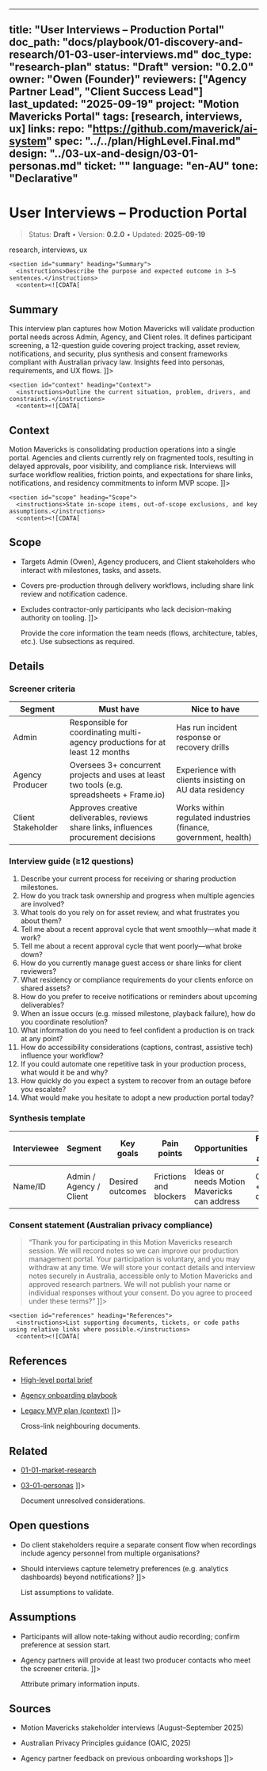 <!-- ai:managed start file="docs/playbook/01-discovery-and-research/01-03-user-interviews.md" responsibility="docs" strategy="replace" -->
---
title: "User Interviews – Production Portal"
doc_path: "docs/playbook/01-discovery-and-research/01-03-user-interviews.md"
doc_type: "research-plan"
status: "Draft"
version: "0.2.0"
owner: "Owen (Founder)"
reviewers: ["Agency Partner Lead", "Client Success Lead"]
last_updated: "2025-09-19"
project: "Motion Mavericks Portal"
tags: [research, interviews, ux]
links:
  repo: "https://github.com/maverick/ai-system"
  spec: "../../plan/HighLevel.Final.md"
  design: "../03-ux-and-design/03-01-personas.md"
  ticket: "<PLACEHOLDER>"
language: "en-AU"
tone: "Declarative"
---

# User Interviews – Production Portal

> Status: **Draft** • Version: **0.2.0** • Updated: **2025-09-19**

<doc xmlns="urn:docs:universal"
     type="research-plan"
     path="docs/playbook/01-discovery-and-research/01-03-user-interviews.md"
     version="0.2.0"
     status="Draft"
     owner="Owen (Founder)">

  <meta>
    <link rel="repo" href="https://github.com/maverick/ai-system"/>
    <link rel="spec" href="../../plan/HighLevel.Final.md"/>
    <link rel="design" href="../03-ux-and-design/03-01-personas.md"/>
    <tags>research, interviews, ux</tags>
  </meta>

  <sections>

    <section id="summary" heading="Summary">
      <instructions>Describe the purpose and expected outcome in 3–5 sentences.</instructions>
      <content><![CDATA[
## Summary
This interview plan captures how Motion Mavericks will validate production portal needs across Admin, Agency, and Client roles. It defines participant screening, a 12-question guide covering project tracking, asset review, notifications, and security, plus synthesis and consent frameworks compliant with Australian privacy law. Insights feed into personas, requirements, and UX flows.
]]></content>
    </section>

    <section id="context" heading="Context">
      <instructions>Outline the current situation, problem, drivers, and constraints.</instructions>
      <content><![CDATA[
## Context
Motion Mavericks is consolidating production operations into a single portal. Agencies and clients currently rely on fragmented tools, resulting in delayed approvals, poor visibility, and compliance risk. Interviews will surface workflow realities, friction points, and expectations for share links, notifications, and residency commitments to inform MVP scope.
]]></content>
    </section>

    <section id="scope" heading="Scope">
      <instructions>State in-scope items, out-of-scope exclusions, and key assumptions.</instructions>
      <content><![CDATA[
## Scope
- Targets Admin (Owen), Agency producers, and Client stakeholders who interact with milestones, tasks, and assets.
- Covers pre-production through delivery workflows, including share link review and notification cadence.
- Excludes contractor-only participants who lack decision-making authority on tooling.
]]></content>
    </section>

    <section id="details" heading="Details">
      <instructions>Provide the core information the team needs (flows, architecture, tables, etc.). Use subsections as required.</instructions>
      <content><![CDATA[
## Details

### Screener criteria
| Segment | Must have | Nice to have |
|---------|-----------|--------------|
| Admin | Responsible for coordinating multi-agency productions for at least 12 months | Has run incident response or recovery drills |
| Agency Producer | Oversees 3+ concurrent projects and uses at least two tools (e.g. spreadsheets + Frame.io) | Experience with clients insisting on AU data residency |
| Client Stakeholder | Approves creative deliverables, reviews share links, influences procurement decisions | Works within regulated industries (finance, government, health) |

### Interview guide (≥12 questions)
1. Describe your current process for receiving or sharing production milestones.
2. How do you track task ownership and progress when multiple agencies are involved?
3. What tools do you rely on for asset review, and what frustrates you about them?
4. Tell me about a recent approval cycle that went smoothly—what made it work?
5. Tell me about a recent approval cycle that went poorly—what broke down?
6. How do you currently manage guest access or share links for client reviewers?
7. What residency or compliance requirements do your clients enforce on shared assets?
8. How do you prefer to receive notifications or reminders about upcoming deliverables?
9. When an issue occurs (e.g. missed milestone, playback failure), how do you coordinate resolution?
10. What information do you need to feel confident a production is on track at any point?
11. How do accessibility considerations (captions, contrast, assistive tech) influence your workflow?
12. If you could automate one repetitive task in your production process, what would it be and why?
13. How quickly do you expect a system to recover from an outage before you escalate?
14. What would make you hesitate to adopt a new production portal today?

### Synthesis template
| Interviewee | Segment | Key goals | Pain points | Opportunities | Follow-up actions |
|-------------|---------|-----------|-------------|---------------|-------------------|
| Name/ID | Admin / Agency / Client | Desired outcomes | Frictions and blockers | Ideas or needs Motion Mavericks can address | Owner + due date |

### Consent statement (Australian privacy compliance)
> “Thank you for participating in this Motion Mavericks research session. We will record notes so we can improve our production management portal. Your participation is voluntary, and you may withdraw at any time. We will store your contact details and interview notes securely in Australia, accessible only to Motion Mavericks and approved research partners. We will not publish your name or individual responses without your consent. Do you agree to proceed under these terms?”
]]></content>
    </section>

    <section id="references" heading="References">
      <instructions>List supporting documents, tickets, or code paths using relative links where possible.</instructions>
      <content><![CDATA[
## References
- [High-level portal brief](../../plan/HighLevel.Final.md)
- [Agency onboarding playbook](../16-documentation-and-training/16-04-onboarding.md)
- [Legacy MVP plan (context)](../../specs/legacy-mvp-plan.md)
]]></content>
    </section>

    <section id="related" heading="Related">
      <instructions>Cross-link neighbouring documents.</instructions>
      <content><![CDATA[
## Related
- [01-01-market-research](01-01-market-research.md)
- [03-01-personas](../03-ux-and-design/03-01-personas.md)
]]></content>
    </section>

    <section id="open_questions" heading="Open questions">
      <instructions>Document unresolved considerations.</instructions>
      <content><![CDATA[
## Open questions
- Do client stakeholders require a separate consent flow when recordings include agency personnel from multiple organisations?
- Should interviews capture telemetry preferences (e.g. analytics dashboards) beyond notifications?
]]></content>
    </section>

    <section id="assumptions" heading="Assumptions">
      <instructions>List assumptions to validate.</instructions>
      <content><![CDATA[
## Assumptions
- Participants will allow note-taking without audio recording; confirm preference at session start.
- Agency partners will provide at least two producer contacts who meet the screener criteria.
]]></content>
    </section>

    <section id="sources" heading="Sources">
      <instructions>Attribute primary information inputs.</instructions>
      <content><![CDATA[
## Sources
- Motion Mavericks stakeholder interviews (August–September 2025)
- Australian Privacy Principles guidance (OAIC, 2025)
- Agency partner feedback on previous onboarding workshops
]]></content>
    </section>

  </sections>
</doc>
<!-- ai:managed end -->
